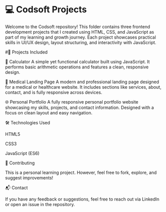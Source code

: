 # 💻 Codsoft Projects 
Welcome to the Codsoft repository! This folder contains three frontend development projects that I created using HTML, CSS, and JavaScript as part of my learning and growth journey. Each project showcases practical skills in UI/UX design, layout structuring, and interactivity with JavaScript.

#🚀 Projects Included 

🧮 Calculator
A simple yet functional calculator built using JavaScript. It performs basic arithmetic operations and features a clean, responsive design.

🏥 Medical Landing Page
A modern and professional landing page designed for a medical or healthcare website. It includes sections like services, about, contact, and is fully responsive across devices.

🌐 Personal Portfolio
A fully responsive personal portfolio website showcasing my skills, projects, and contact information. Designed with a focus on clean layout and easy navigation.

🛠️ Technologies Used

HTML5

CSS3

JavaScript (ES6)



🙌 Contributing

This is a personal learning project. However, feel free to fork, explore, and suggest improvements!

📬 Contact

If you have any feedback or suggestions, feel free to reach out via LinkedIn or open an issue in the repository.

